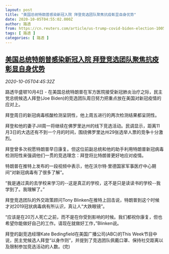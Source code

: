 ```yaml
---
layout: post
title: "美国总统特朗普感染新冠入院 拜登竞选团队聚焦抗疫彰显自身优势"
date: 2020-10-05T04:55:02.000Z
author: 路透
from: https://cn.reuters.com/article/us-trump-covid-biden-election-1005-idCNKBS26Q0F8
tags: [ 路透 ]
categories: [ 路透 ]
---
```

<!--1601873702000-->
[美国总统特朗普感染新冠入院 拜登竞选团队聚焦抗疫彰显自身优势](https://cn.reuters.com/article/us-trump-covid-biden-election-1005-idCNKBS26Q0F8)
------

<div>
<div><i>2020-10-05T04:45:32Z</i></div><p>路透华盛顿10月4日 - 在美国总统特朗普在军方医院接受新冠肺炎治疗之际，民主党总统候选人拜登(Joe Biden)的竞选团队周日努力把重点放在美国对新冠疫情的应对上。</p><p>拜登周日的新冠病毒核酸检测呈阴性，他上周五进行的两次检测结果都呈阴性。</p><p>拜登和他的妻子Jill周一将继续在佛罗里达州的线下竞选活动。民调显示，距离11月3日的大选还有不到一个月的时间，围绕佛罗里达州29张选举人票的竞争十分激烈。</p><p>拜登曾多次祝愿特朗普早日康复。但这位前副总统和他的助手利用特朗普新冠病毒检测阳性来强调他们一贯的竞选理念：拜登将比特朗普更好地应对疫情。</p><p>特朗普在推特上发布的一段视频中表示，他在沃尔特·里德国家军事医疗中心期间“对新冠病毒有了很多了解”。</p><p>“我是通过真的去学校来学习的--这是真正的学校，这不是只是读读书的学校--我学到了。我理解了。”</p><p>拜登竞选团队的外交政策顾问Tony Blinken在推特上回击说，特朗普到这个时候才对2019冠状病毒病有所认识，真让人“大跌眼镜”。</p><p>“应该是在20万人死亡之前，而不是在你受到影响的时候。我们都祝你康复，但也希望你能做好自己的工作。请现在就做好工作，”Blinken说。</p><p>拜登的副竞选经理Kate Bedingfield在美国广播公司(ABC)的This Week节目中说，民主党候选人拜登“以身作则”，并提到了竞选团队佩戴口罩、保持社交距离以及限制参加竞选活动的人数。(完)</p>
</div>

